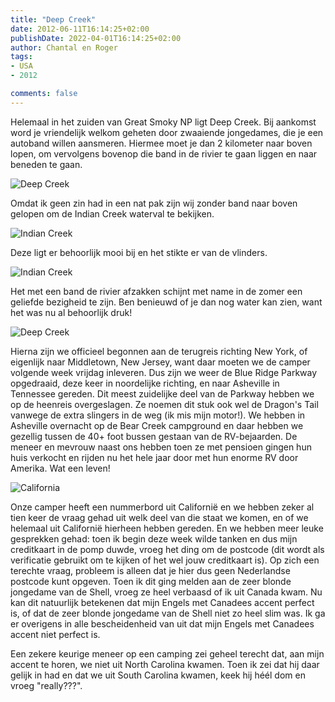 ```yaml
---
title: "Deep Creek"
date: 2012-06-11T16:14:25+02:00
publishDate: 2022-04-01T16:14:25+02:00
author: Chantal en Roger
tags:
- USA
- 2012

comments: false
---
```


Helemaal in het zuiden van Great Smoky NP ligt Deep Creek. Bij aankomst word je vriendelijk welkom geheten door zwaaiende jongedames, die je een autoband willen aansmeren. Hiermee moet je dan 2 kilometer naar boven lopen, om vervolgens bovenop die band in de rivier te gaan liggen en naar beneden te gaan.

![Deep Creek](./images/IMG_0859.JPG)

Omdat ik geen zin had in een nat pak zijn wij zonder band naar boven gelopen om de Indian Creek waterval te bekijken.

![Indian Creek](./images/IMG_0866.JPG)

Deze ligt er behoorlijk mooi bij en het stikte er van de vlinders.

![Indian Creek](./images/IMG_0862.JPG)

Het met een band de rivier afzakken schijnt met name in de zomer een geliefde bezigheid te zijn. Ben benieuwd of je dan nog water kan zien, want het was nu al behoorlijk druk!

![Deep Creek](./images/IMG_0895.JPG)

Hierna zijn we officieel begonnen aan de terugreis richting New York, of eigenlijk naar Middletown, New Jersey, want daar moeten we de camper volgende week vrijdag inleveren. Dus zijn we weer de Blue Ridge Parkway opgedraaid, deze keer in noordelijke richting, en naar Asheville in Tennessee gereden. Dit meest zuidelijke deel van de Parkway hebben we op de heenreis overgeslagen. Ze noemen dit stuk ook wel de Dragon's Tail vanwege de extra slingers in de weg (ik mis mijn motor!). We hebben in Asheville overnacht op de Bear Creek campground en daar hebben we gezellig tussen de 40+ foot bussen gestaan van de RV-bejaarden. De meneer en mevrouw naast ons hebben toen ze met pensioen gingen hun huis verkocht en rijden nu het hele jaar door met hun enorme RV door Amerika. Wat een leven!

![California](./images/IMG_0905.JPG)

Onze camper heeft een nummerbord uit Californië en we hebben zeker al tien keer de vraag gehad uit welk deel van die staat we komen, en of we helemaal uit Californië hierheen hebben gereden. En we hebben meer leuke gesprekken gehad: toen ik begin deze week wilde tanken en dus mijn creditkaart in de pomp duwde, vroeg het ding om de postcode (dit wordt als verificatie gebruikt om te kijken of het wel jouw creditkaart is). Op zich een terechte vraag, probleem is alleen dat je hier dus geen Nederlandse postcode kunt opgeven. Toen ik dit ging melden aan de zeer blonde jongedame van de Shell, vroeg ze heel verbaasd of ik uit Canada kwam. Nu kan dit natuurlijk betekenen dat mijn Engels met Canadees accent perfect is, of dat de zeer blonde jongedame van de Shell niet zo heel slim was. Ik ga er overigens in alle bescheidenheid van uit dat mijn Engels met Canadees accent niet perfect is.

Een zekere keurige meneer op een camping zei geheel terecht dat, aan mijn accent te horen, we niet uit North Carolina kwamen. Toen ik zei dat hij daar gelijk in had en dat we uit South Carolina kwamen, keek hij héél dom en vroeg "really???".

